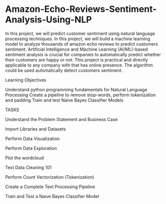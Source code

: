 # Amazon-Echo-Reviews-Sentiment-Analysis-Using-NLP
In this project, we will predict customer sentiment using natural language processing techniques. In this project, we will build a machine learning model to analyze thousands of amazon echo reviews to predict customers sentiment. Artificial Intelligence and Machine Learning (AI/ML)-based sentiment analysis is crucial for companies to automatically predict whether their customers are happy or not. This project is practical and directly applicable to any company with that has online presence. The algorithm could be used automatically detect customers sentiment.

Learning Objectives

Understand python programming fundamentals for Natural Language Processing
Create a pipeline to remove stop-words, perform tokenization and padding
Train and test Naive Bayes Classifier Models

TASKS

Understand the Problem Statement and Business Case

Import Libraries and Datasets

Perform Data Visualization

Perform Data Exploration

Plot the wordcloud

Text Data Cleaning 101 

Perform Count Vectorization (Tokenization)

Create a Complete Text Processing Pipeline

Train and Test a Naive Bayes Classifier Model

